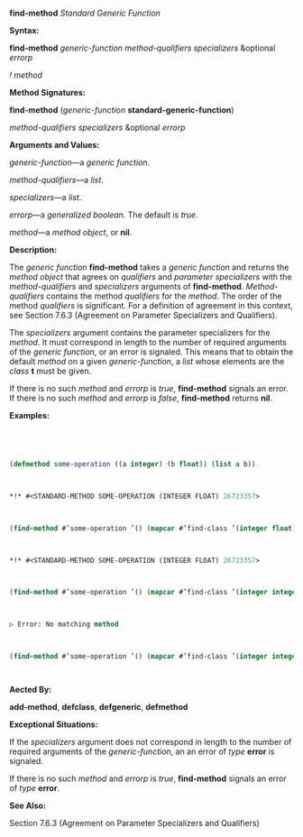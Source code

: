 **find-method** *Standard Generic Function* 



**Syntax:** 



**find-method** *generic-function method-qualifiers specializers* &optional *errorp* 



*! method* 



**Method Signatures:** 



**find-method** (*generic-function* **standard-generic-function**) 



*method-qualifiers specializers* &optional *errorp* 



**Arguments and Values:** 



*generic-function*—a *generic function*. 



*method-qualifiers*—a *list*. 



*specializers*—a *list*. 



*errorp*—a *generalized boolean*. The default is *true*. 



*method*—a *method object*, or **nil**. 



**Description:** 



The *generic function* **find-method** takes a *generic function* and returns the *method object* that agrees on *qualifiers* and *parameter specializers* with the *method-qualifiers* and *specializers* arguments of **find-method**. *Method-qualifiers* contains the method *qualifiers* for the *method*. The order of the method *qualifiers* is significant. For a definition of agreement in this context, see Section 7.6.3 (Agreement on Parameter Specializers and Qualifiers). 



The *specializers* argument contains the parameter specializers for the *method*. It must correspond in length to the number of required arguments of the *generic function*, or an error is signaled. This means that to obtain the default *method* on a given *generic-function*, a *list* whose elements are the *class* **t** must be given. 







 



 



If there is no such *method* and *errorp* is *true*, **find-method** signals an error. If there is no such *method* and *errorp* is *false*, **find-method** returns **nil**. 



**Examples:**
```lisp
 



(defmethod some-operation ((a integer) (b float)) (list a b)) 



*!* #<STANDARD-METHOD SOME-OPERATION (INTEGER FLOAT) 26723357> 



(find-method #’some-operation ’() (mapcar #’find-class ’(integer float))) 



*!* #<STANDARD-METHOD SOME-OPERATION (INTEGER FLOAT) 26723357> 



(find-method #’some-operation ’() (mapcar #’find-class ’(integer integer))) 



▷ Error: No matching method 



(find-method #’some-operation ’() (mapcar #’find-class ’(integer integer)) nil) *!* NIL 




```
**Aected By:** 



**add-method**, **defclass**, **defgeneric**, **defmethod** 



**Exceptional Situations:** 



If the *specializers* argument does not correspond in length to the number of required arguments of the *generic-function*, an an error of *type* **error** is signaled. 



If there is no such *method* and *errorp* is *true*, **find-method** signals an error of *type* **error**. 



**See Also:** 



Section 7.6.3 (Agreement on Parameter Specializers and Qualifiers) 



